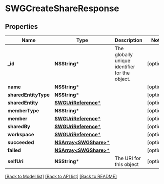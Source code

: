 # SWGCreateShareResponse

## Properties
Name | Type | Description | Notes
------------ | ------------- | ------------- | -------------
**_id** | **NSString*** | The globally unique identifier for the object. | [optional] 
**name** | **NSString*** |  | [optional] 
**sharedEntityType** | **NSString*** |  | [optional] 
**sharedEntity** | [**SWGUriReference***](SWGUriReference.md) |  | [optional] 
**memberType** | **NSString*** |  | [optional] 
**member** | [**SWGUriReference***](SWGUriReference.md) |  | [optional] 
**sharedBy** | [**SWGUriReference***](SWGUriReference.md) |  | [optional] 
**workspace** | [**SWGUriReference***](SWGUriReference.md) |  | [optional] 
**succeeded** | [**NSArray&lt;SWGShare&gt;***](SWGShare.md) |  | [optional] 
**failed** | [**NSArray&lt;SWGShare&gt;***](SWGShare.md) |  | [optional] 
**selfUri** | **NSString*** | The URI for this object | [optional] 

[[Back to Model list]](../README.md#documentation-for-models) [[Back to API list]](../README.md#documentation-for-api-endpoints) [[Back to README]](../README.md)



